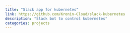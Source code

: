 ```yaml
---
title: "Slack app for kubernetes"
link: https://github.com/Kronin-Cloud/slack-kubernetes
description: "Slack bot to control kubernetes"
categories: projects
---
```

